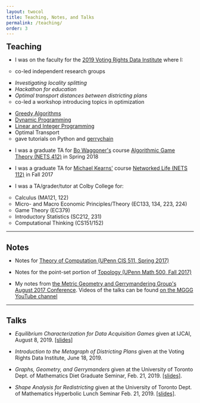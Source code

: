 ```yaml
---
layout: twocol
title: Teaching, Notes, and Talks
permalink: /teaching/
order: 3
---
```



<h2 style="margin-bottom: 7px; margin-top:10px" > Teaching </h2>


<ul>
	<li>I was on the faculty for the <a href="https://gerrydata.org"> 2019 Voting Rights Data Institute</a> where I:</li>
	<ul style="padding:0px;margin-bottom:0px">
		<li>co-led independent research groups</li>
		<ul style="padding:0px;margin-bottom:0px">
			<li> <i>Investigating locality splitting</i></li>
			<li> <i>Hackathon for education</i></li>
			<li><i>Optimal transport distances between districting plans</i></li>
		</ul>
		<li> co-led a workshop introducing topics in optimization</li>
		<ul style="padding:0px;margin-bottom:0px">
			<li> <a href="https://sites.tufts.edu/vrdi/files/2019/06/Opt-Day-1.pdf">Greedy Algorithms</a></li>
			<li><a href="https://sites.tufts.edu/vrdi/files/2019/06/Opt-Day-2.pdf">Dynamic Programming</a></li>
			<li><a href="https://sites.tufts.edu/vrdi/files/2019/06/Opt-Day-3.pdf">Linear and Integer Programming</a></li>
			<li>Optimal Transport</li>
		</ul>
		<li> gave tutorials on Python and <a href="https://github.com/mggg/gerrychain">gerrychain</a></li>
	</ul>
</ul>


<ul>
	<li>I was a graduate TA for <a href="https://www.bowaggoner.com/">Bo Waggoner's</a> course <a href="https://www.bowaggoner.com/courses/2018/nets412/">Algorithmic Game Theory (NETS 412)</a> in Spring 2018</li>
</ul>
<ul>
	<li>I was a graduate TA for <a href = "https://cis.upenn.edu/~mkearns">Michael Kearns'</a> course <a href="https://www.cis.upenn.edu/~mkearns/teaching/NetworkedLife/">Networked Life (NETS 112)</a> in Fall 2017</li>
</ul>
<ul>
	<li>I was a TA/grader/tutor at Colby College for:</li>
	<ul style="padding:0px;margin-bottom:0px">
		<li>Calculus (MA121, 122)</li>
		<li>Micro- and Macro Economic Principles/Theory (EC133, 134, 223, 224)</li>
		<li>Game Theory (EC379)</li>
		<li>Introductory Statistics (SC212, 231)</li>
		<li>Computational Thinking (CS151/152)</li>
	</ul>
</ul>



----

<h2 style="margin-bottom: 7px" > Notes </h2>


* Notes for [Theory of Computation (UPenn CIS 511, Spring 2017)](http://zachschutzman.com/assets/notes/toc511.pdf)

* Notes for the point-set portion of [Topology (UPenn Math 500, Fall 2017)](http://zachschutzman.com/assets/notes/topo500-ptset.pdf)

* My notes from [the Metric Geometry and Gerrymandering Group's August 2017 Conference](http://zachschutzman.com/assets/notes/mggg.pdf).  Videos of the talks can be found [on the MGGG YouTube channel](https://www.youtube.com/channel/UCXhynY38HLgR8Bp6918i5lg)





----

<h2 style="margin-bottom: 7px" > Talks </h2>

- <i> Equilibrium Characterization for Data Acquisition Games </i> given at IJCAI, August 8, 2019.  [[slides]](/assets/slides/mlgames_ijcai.pdf)

- <i> Introduction to the Metagraph of Districting Plans</i> given at the Voting Rights Data Institute, June 18, 2019.  

- <i> Graphs, Geometry, and Gerrymanders </i> given at the University of Toronto Dept. of Mathematics Diet Graduate Seminar, Feb. 21, 2019. [[slides]](/assets/slides/gerrymath.pdf).

- <i> Shape Analysis for Redistricting </i> given at the University of Toronto Dept. of Mathematics Hyperbolic Lunch Seminar Feb. 21, 2019. [[slides]](/assets/slides/gerrygeom.pdf).



<!-- <div style="border: 4px solid black;border-radius: 15px; background: #f6f6f6; position:relative;min-height: 180px">
    <div style="width: 165px; height:150px; float: left; position: absolute; top: 0; bottom: 0; margin: auto;">
        <img src="/assets/images/dualgerry2.png" width="150" height="150" style="border-radius: 5%; border: solid black 2px; transform: translate(15px,0px);" />
    </div>
	<div style="margin-left: 180px;padding: 15px; padding-top:0px">
	    <h2 style="font-size:1.2em; margin-top:0px; text-align:center; word-break: break-all; hyphens: auto; color:$text-color">
	    	<a href="/assets/slides/gerrymath.pdf" style="color: black; text-decoration: none;" >
	    	Graphs, Geometry, and Gerrymanders
	    </a>
	    </h2>
	    <p style="color: $text-color; margin-left: 0px; margin-top: 5px; margin-right: 15px; margin-bottom: 10px; font-size: 0.9em; line-height: 110%;">
	        A brief mathematical overview of modern research in redistricting, building up to the use of Markov chain Monte Carlo methods for sampling plans.
<br /> <br />
	        Given at the University of Toronto Dept. of Mathematics <i>Diet Graduate Seminar</i>.
	   		<br /> <br />
	        <a href="/assets/slides/gerrymath.pdf" style="float: left; position:absolute; bottom:10px; left:180px"><b>
	        	View Slides (PDF)
	        </b></a>
	        <span style="float: right; font-size: .9em; position:absolute; bottom:10px; right: 10px;">
	        February 21, 2019
	    </span>
	    </p>
	</div>
</div>

<br />
<div style="border: 4px solid black;border-radius: 15px; background: #f6f6f6; position:relative;min-height: 180px">
    <div style="width: 165px; height:150px; float: left; position: absolute; top: 0; bottom: 0; margin: auto;">
        <img src="/assets/images/csfschema.png" width="150" height="150" style="border-radius: 5%; border: solid black 2px; transform: translate(15px,0px);" />
    </div>
	<div style="margin-left: 180px;padding: 15px; padding-top:0px">
	    <h2 style="font-size:1.2em; margin-top:0px; text-align:center; word-break: break-all; hyphens: auto; color:$text-color">
	    	<a href="/assets/slides/gerrygeom.pdf" style="color: black; text-decoration: none;" >
	    	Shape Analysis for Redistricting
	    </a>
	    </h2>
	    <p style="color: $text-color; margin-left: 0px; margin-top: 5px; margin-right: 15px; margin-bottom: 10px; font-size: 0.9em; line-height: 110%;">
	        A survey of recent work on modernizing the geometric tools used in redistricting, including total variation isoperimetric profiles, curve-shortening flow, and discrete and graph-spectral methods.
<br /> <br />
	        Given at the University of Toronto Dept. of Mathematics <i>Hyperbolic Lunch</i>.
	   		<br /> <br />
	        <a href="/assets/slides/gerrygeom.pdf" style="float: left; position:absolute; bottom:10px; left:180px"><b>
	        	View Slides (PDF)
	        </b></a>
	        <span style="float: right; font-size: .9em; position:absolute; bottom:10px; right: 10px;">
	        February 21, 2019
	    </span>
	    </p>
	</div>
</div> -->


